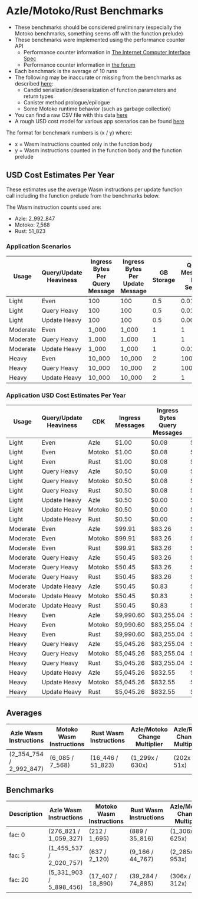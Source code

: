 # Azle/Motoko/Rust Benchmarks

-   These benchmarks should be considered preliminary (especially the Motoko benchmarks, something seems off with the function prelude)
-   These benchmarks were implemented using the performance counter API
    -   Performance counter information in [The Internet Computer Interface Spec](https://internetcomputer.org/docs/current/references/ic-interface-spec/#system-api-imports)
    -   Performance counter information in [the forum](https://forum.dfinity.org/t/introducing-performance-counter-on-the-internet-computer/14027)
-   Each benchmark is the average of 10 runs
-   The following may be inaccurate or missing from the benchmarks as described [here](https://forum.dfinity.org/t/introducing-performance-counter-on-the-internet-computer/14027):
    -   Candid serialization/deserialization of function parameters and return types
    -   Canister method prologue/epilogue
    -   Some Motoko runtime behavior (such as garbage collection)
-   You can find a raw CSV file with this data [here](./benchmarks.csv)
-   A rough USD cost model for various app scenarios can be found [here](https://docs.google.com/spreadsheets/d/1PQ53R9hYE1fuMB_z-Bl6dyymm7end7rVJ85TvGEh0BQ)

The format for benchmark numbers is (x / y) where:

-   x = Wasm instructions counted only in the function body
-   y = Wasm instructions counted in the function body and the function prelude

## USD Cost Estimates Per Year

These estimates use the average Wasm instructions per update function call including the function prelude from the benchmarks below.

The Wasm instruction counts used are:

-   Azle: 2_992_847
-   Motoko: 7_568
-   Rust: 51_823

### Application Scenarios

| Usage    | Query/Update Heaviness | Ingress Bytes Per Query Message | Ingress Bytes Per Update Message | GB Storage | Query Messages Per Second | Update Messages Per Second | Xnet Calls Per Second | Xnet Call Bytes |
| -------- | ---------------------- | ------------------------------- | -------------------------------- | ---------- | ------------------------- | -------------------------- | --------------------- | --------------- |
| Light    | Even                   | 100                             | 100                              | 0.5        | 0.01                      | 0.01                       | 0.001                 | 20              |
| Light    | Query Heavy            | 100                             | 100                              | 0.5        | 0.01                      | 0.0001                     | 0.001                 | 20              |
| Light    | Update Heavy           | 100                             | 100                              | 0.5        | 0.0001                    | 0.01                       | 0.001                 | 20              |
| Moderate | Even                   | 1_000                           | 1_000                            | 1          | 1                         | 1                          | 0.1                   | 200             |
| Moderate | Query Heavy            | 1_000                           | 1_000                            | 1          | 1                         | 0.01                       | 0.1                   | 200             |
| Moderate | Update Heavy           | 1_000                           | 1_000                            | 1          | 0.01                      | 1                          | 0.1                   | 200             |
| Heavy    | Even                   | 10_000                          | 10_000                           | 2          | 100                       | 100                        | 10                    | 2_000           |
| Heavy    | Query Heavy            | 10_000                          | 10_000                           | 2          | 100                       | 1                          | 10                    | 2_000           |
| Heavy    | Update Heavy           | 10_000                          | 10_000                           | 2          | 1                         | 100                        | 10                    | 2_000           |

### Application USD Cost Estimates Per Year

| Usage    | Query/Update Heaviness | CDK    | Ingress Messages | Ingress Bytes Query Messages | Ingress Bytes Update Messages | Update Messages | Update Instructions | Xnet Calls | Xnet Byte Transmission | GB Storage | Total Cost  |
| -------- | ---------------------- | ------ | ---------------- | ---------------------------- | ----------------------------- | --------------- | ------------------- | ---------- | ---------------------- | ---------- | ----------- |
| Light    | Even                   | Azle   | $1.00            | $0.08                        | $0.08                         | $0.25           | $0.50               | $0.01      | $0.00                  | $2.64      | $4.56       |
| Light    | Even                   | Motoko | $1.00            | $0.08                        | $0.08                         | $0.25           | $0.00               | $0.01      | $0.00                  | $2.64      | $4.07       |
| Light    | Even                   | Rust   | $1.00            | $0.08                        | $0.08                         | $0.25           | $0.01               | $0.01      | $0.00                  | $2.64      | $4.07       |
| Light    | Query Heavy            | Azle   | $0.50            | $0.08                        | $0.00                         | $0.00           | $0.00               | $0.01      | $0.00                  | $2.64      | $3.25       |
| Light    | Query Heavy            | Motoko | $0.50            | $0.08                        | $0.00                         | $0.00           | $0.00               | $0.01      | $0.00                  | $2.64      | $3.25       |
| Light    | Query Heavy            | Rust   | $0.50            | $0.08                        | $0.00                         | $0.00           | $0.00               | $0.01      | $0.00                  | $2.64      | $3.25       |
| Light    | Update Heavy           | Azle   | $0.50            | $0.00                        | $0.08                         | $0.25           | $0.50               | $0.01      | $0.00                  | $2.64      | $3.99       |
| Light    | Update Heavy           | Motoko | $0.50            | $0.00                        | $0.08                         | $0.25           | $0.00               | $0.01      | $0.00                  | $2.64      | $3.49       |
| Light    | Update Heavy           | Rust   | $0.50            | $0.00                        | $0.08                         | $0.25           | $0.01               | $0.01      | $0.00                  | $2.64      | $3.50       |
| Moderate | Even                   | Azle   | $99.91           | $83.26                       | $83.26                        | $24.56          | $49.83              | $1.08      | $0.83                  | $5.29      | $348.01     |
| Moderate | Even                   | Motoko | $99.91           | $83.26                       | $83.26                        | $24.56          | $0.13               | $1.08      | $0.83                  | $5.29      | $298.30     |
| Moderate | Even                   | Rust   | $99.91           | $83.26                       | $83.26                        | $24.56          | $0.86               | $1.08      | $0.83                  | $5.29      | $299.04     |
| Moderate | Query Heavy            | Azle   | $50.45           | $83.26                       | $0.83                         | $0.25           | $0.50               | $1.08      | $0.83                  | $5.29      | $142.49     |
| Moderate | Query Heavy            | Motoko | $50.45           | $83.26                       | $0.83                         | $0.25           | $0.00               | $1.08      | $0.83                  | $5.29      | $141.99     |
| Moderate | Query Heavy            | Rust   | $50.45           | $83.26                       | $0.83                         | $0.25           | $0.01               | $1.08      | $0.83                  | $5.29      | $142.00     |
| Moderate | Update Heavy           | Azle   | $50.45           | $0.83                        | $83.26                        | $24.56          | $49.83              | $1.08      | $0.83                  | $5.29      | $216.14     |
| Moderate | Update Heavy           | Motoko | $50.45           | $0.83                        | $83.26                        | $24.56          | $0.13               | $1.08      | $0.83                  | $5.29      | $166.43     |
| Moderate | Update Heavy           | Rust   | $50.45           | $0.83                        | $83.26                        | $24.56          | $0.86               | $1.08      | $0.83                  | $5.29      | $167.16     |
| Heavy    | Even                   | Azle   | $9,990.60        | $83,255.04                   | $83,255.04                    | $2,456.02       | $4,983.39           | $108.23    | $832.55                | $10.57     | $184,891.46 |
| Heavy    | Even                   | Motoko | $9,990.60        | $83,255.04                   | $83,255.04                    | $2,456.02       | $12.60              | $108.23    | $832.55                | $10.57     | $179,920.67 |
| Heavy    | Even                   | Rust   | $9,990.60        | $83,255.04                   | $83,255.04                    | $2,456.02       | $86.29              | $108.23    | $832.55                | $10.57     | $179,994.35 |
| Heavy    | Query Heavy            | Azle   | $5,045.26        | $83,255.04                   | $832.55                       | $24.56          | $49.83              | $108.23    | $832.55                | $10.57     | $90,158.60  |
| Heavy    | Query Heavy            | Motoko | $5,045.26        | $83,255.04                   | $832.55                       | $24.56          | $0.13               | $108.23    | $832.55                | $10.57     | $90,108.89  |
| Heavy    | Query Heavy            | Rust   | $5,045.26        | $83,255.04                   | $832.55                       | $24.56          | $0.86               | $108.23    | $832.55                | $10.57     | $90,109.62  |
| Heavy    | Update Heavy           | Azle   | $5,045.26        | $832.55                      | $83,255.04                    | $2,456.02       | $4,983.39           | $108.23    | $832.55                | $10.57     | $97,523.62  |
| Heavy    | Update Heavy           | Motoko | $5,045.26        | $832.55                      | $83,255.04                    | $2,456.02       | $12.60              | $108.23    | $832.55                | $10.57     | $92,552.83  |
| Heavy    | Update Heavy           | Rust   | $5,045.26        | $832.55                      | $83,255.04                    | $2,456.02       | $86.29              | $108.23    | $832.55                | $10.57     | $92,626.52  |

## Averages

| Azle Wasm Instructions  | Motoko Wasm Instructions | Rust Wasm Instructions | Azle/Motoko Change Multiplier | Azle/Rust Change Multiplier | Motoko/Azle Change Multiplier | Motoko/Rust Change Multiplier | Rust/Azle Change Multiplier | Rust/Motoko Change Multiplier |
| ----------------------- | ------------------------ | ---------------------- | ----------------------------- | --------------------------- | ----------------------------- | ----------------------------- | --------------------------- | ----------------------------- |
| (2_354_754 / 2_992_847) | (6_085 / 7_568)          | (16_446 / 51_823)      | (1_299x / 630x)               | (202x / 51x)                | (-1_299x / -630x)             | (-7x / -15x)                  | (-202x / -51x)              | (7x / 15x)                    |

## Benchmarks

| Description | Azle Wasm Instructions  | Motoko Wasm Instructions | Rust Wasm Instructions | Azle/Motoko Change Multiplier | Azle/Rust Change Multiplier | Motoko/Azle Change Multiplier | Motoko/Rust Change Multiplier | Rust/Azle Change Multiplier | Rust/Motoko Change Multiplier |
| ----------- | ----------------------- | ------------------------ | ---------------------- | ----------------------------- | --------------------------- | ----------------------------- | ----------------------------- | --------------------------- | ----------------------------- |
| fac: 0      | (276_821 / 1_059_327)   | (212 / 1_695)            | (889 / 35_816)         | (1_306x / 625x)               | (311x / 30x)                | (-1_306x / -625x)             | (-4x / -21x)                  | (-311x / -30x)              | (4x / 21x)                    |
| fac: 5      | (1_455_537 / 2_020_757) | (637 / 2_120)            | (9_166 / 44_767)       | (2_285x / 953x)               | (159x / 45x)                | (-2_285x / -953x)             | (-14x / -21x)                 | (-159x / -45x)              | (14x / 21x)                   |
| fac: 20     | (5_331_903 / 5_898_456) | (17_407 / 18_890)        | (39_284 / 74_885)      | (306x / 312x)                 | (136x / 79x)                | (-306x / -312x)               | (-2x / -4x)                   | (-136x / -79x)              | (2x / 4x)                     |
